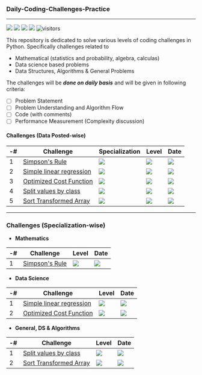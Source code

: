 ### Daily-Coding-Challenges-Practice 
------------------------------------------------------------------------------------------------------------------------------------------------------------------------

![](https://img.shields.io/badge/Python-3.8.3-orange) ![](https://img.shields.io/badge/VSCode-1.52.1-blue) ![](https://img.shields.io/badge/repl.it-IDE-green) ![](https://img.shields.io/badge/UPDATED-13/Jan/2021-yellow) ![visitors](https://visitor-badge.laobi.icu/badge?page_id=worklifesg.Daily.Coding.Challenges.Practice)


This repository is dedicated to solve various levels of coding challenges in Python. Specifically challenges related to 

* Mathematical (statistics and probability, algebra, calculas)
* Data science based problems
* Data Structures, Algorithms & General Problems

The challenges will be ***done on daily basis*** and will be given in following criteria:
- [ ]  Problem Statement
- [ ]  Problem Understanding and Algorithm Flow
- [ ]  Code (with comments)
- [ ]  Performance Measurement (Complexity discussion)

#### Challenges (Data Posted-wise)

-# | Challenge  | Specialization | Level | Date |
| ------------- | ------------- | ------------- | -------------- | ------------- |
| 1 | [Simpson's Rule](https://github.com/worklifesg/Daily-Coding-Challenges-Practice/tree/main/Mathematics/Program%201%20-%20Simpson's%20Rule)  | ![](https://img.shields.io/badge/Mathematics-red) | ![](https://img.shields.io/badge/Medium-yellow)  | ![](https://img.shields.io/badge/2021-09/Jan-green) |
| 2 | [Simple linear regression](https://github.com/worklifesg/Daily-Coding-Challenges-Practice/tree/main/Data%20Science/Program%201%20-%20Linear%20Regression)  | ![](https://img.shields.io/badge/Data_Science-blue)  | ![](https://img.shields.io/badge/Easy-purple)  | ![](https://img.shields.io/badge/2021-10/Jan-green)  |
| 3 | [Optimized Cost Function](https://github.com/worklifesg/Daily-Coding-Challenges-Practice/tree/main/Data%20Science/Program%202%20-%20Linear%20Regression%20Optimized%20Cost%20Function)  | ![](https://img.shields.io/badge/Data_Science-blue)  | ![](https://img.shields.io/badge/Medium-yellow)  | ![](https://img.shields.io/badge/2021-11/Jan-green)  |
| 4 | [Split values by class](https://github.com/worklifesg/Daily-Coding-Challenges-Practice/tree/main/General%2C%20DS%2C%20Algo/Progam%201%20-%20Split%20values%20by%20class)  | ![](https://img.shields.io/badge/General,DS,Algo-purple)  | ![](https://img.shields.io/badge/Easy-purple)  | ![](https://img.shields.io/badge/2021-12/Jan-green)  |
| 5 | [Sort Transformed Array](https://github.com/worklifesg/Daily-Coding-Challenges-Practice/tree/main/General%2C%20DS%2C%20Algo/Program%202%20-%20Sort%20Transformed%20Array)  | ![](https://img.shields.io/badge/General,DS,Algo-purple)  | ![](https://img.shields.io/badge/Medium-yellow)  | ![](https://img.shields.io/badge/2021-13/Jan-green)  |

----------------------------------------------------------------------------------------------------------------------------------------------------------------------

### Challenges (Specialization-wise)

* **Mathematics**

-# | Challenge | Level | Date |
| ------------- | ------------- | ------------- | -------------- |
| 1 | [Simpson's Rule](https://github.com/worklifesg/Daily-Coding-Challenges-Practice/tree/main/Mathematics/Program%201%20-%20Simpson's%20Rule) | ![](https://img.shields.io/badge/Medium-yellow)  | ![](https://img.shields.io/badge/2021-09/Jan-green)  |

* **Data Science**

-# | Challenge   | Level | Date |
| ------------- | ------------- | ------------- | -------------- |
| 1 | [Simple linear regression](https://github.com/worklifesg/Daily-Coding-Challenges-Practice/tree/main/Data%20Science/Program%201%20-%20Linear%20Regression) | ![](https://img.shields.io/badge/Easy-purple) | ![](https://img.shields.io/badge/2021-10/Jan-green) |
| 2 | [Optimized Cost Function](https://github.com/worklifesg/Daily-Coding-Challenges-Practice/tree/main/Data%20Science/Program%202%20-%20Linear%20Regression%20Optimized%20Cost%20Function) | ![](https://img.shields.io/badge/Medium-yellow)  | ![](https://img.shields.io/badge/2021-11/Jan-green)  |


* **General, DS & Algorithms**

-# | Challenge | Level | Date |
| ------------- | ------------- | ------------- | -------------- |
| 1 | [Split values by class](https://github.com/worklifesg/Daily-Coding-Challenges-Practice/tree/main/General%2C%20DS%2C%20Algo/Progam%201%20-%20Split%20values%20by%20class)  | ![](https://img.shields.io/badge/Easy-purple)  | ![](https://img.shields.io/badge/2021-12/Jan-green)  |
| 2 | [Sort Transformed Array](https://github.com/worklifesg/Daily-Coding-Challenges-Practice/tree/main/General%2C%20DS%2C%20Algo/Program%202%20-%20Sort%20Transformed%20Array)  | ![](https://img.shields.io/badge/Medium-yellow)  | ![](https://img.shields.io/badge/2021-13/Jan-green)  |

